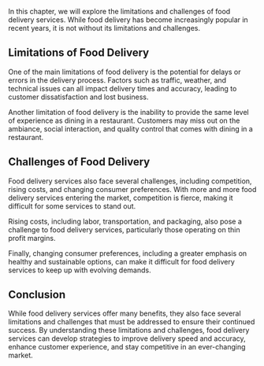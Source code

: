 
In this chapter, we will explore the limitations and challenges of food delivery services. While food delivery has become increasingly popular in recent years, it is not without its limitations and challenges.

Limitations of Food Delivery
----------------------------

One of the main limitations of food delivery is the potential for delays or errors in the delivery process. Factors such as traffic, weather, and technical issues can all impact delivery times and accuracy, leading to customer dissatisfaction and lost business.

Another limitation of food delivery is the inability to provide the same level of experience as dining in a restaurant. Customers may miss out on the ambiance, social interaction, and quality control that comes with dining in a restaurant.

Challenges of Food Delivery
---------------------------

Food delivery services also face several challenges, including competition, rising costs, and changing consumer preferences. With more and more food delivery services entering the market, competition is fierce, making it difficult for some services to stand out.

Rising costs, including labor, transportation, and packaging, also pose a challenge to food delivery services, particularly those operating on thin profit margins.

Finally, changing consumer preferences, including a greater emphasis on healthy and sustainable options, can make it difficult for food delivery services to keep up with evolving demands.

Conclusion
----------

While food delivery services offer many benefits, they also face several limitations and challenges that must be addressed to ensure their continued success. By understanding these limitations and challenges, food delivery services can develop strategies to improve delivery speed and accuracy, enhance customer experience, and stay competitive in an ever-changing market.
